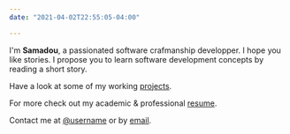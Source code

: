 ```yaml
---
date: "2021-04-02T22:55:05-04:00"

---
```


I'm **Samadou**, a passionated software crafmanship developper.
I hope you like stories.
I propose you to learn software development concepts by reading a short story.


Have a look at some of my working [projects].

For more check out my academic & professional [resume].

Contact me at [@username] or by [email].



[projects]: /projects
[resume]: https://www.linkedin.com/in/aboudou-samadou-sare-5b267a62/
[@username]: https://twitter.com/SamadouSare
[email]: mailto:aboudou.samadou.sare@gmail.com
